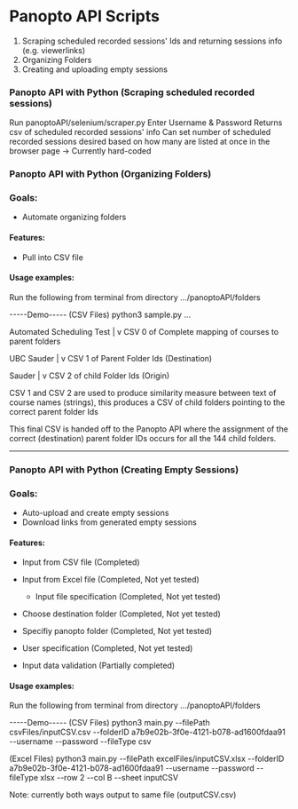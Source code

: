 # Panopto API Scripts

1. Scraping scheduled recorded sessions' Ids and returning sessions info (e.g. viewerlinks)
2. Organizing Folders
3. Creating and uploading empty sessions

### Panopto API with Python (Scraping scheduled recorded sessions)

Run panoptoAPI/selenium/scraper.py 
Enter Username & Password
Returns csv of scheduled recorded sessions' info
Can set number of scheduled recorded sessions desired based on how many are listed at once in the browser page
  -> Currently hard-coded



### Panopto API with Python (Organizing Folders)

### Goals:
* Automate organizing folders


#### Features:
* Pull into CSV file



#### Usage examples:
Run the following from terminal from directory .../panoptoAPI/folders

-----Demo-----
(CSV Files)
python3 sample.py ...


Automated Scheduling Test
|
v
CSV 0 of Complete mapping of courses to parent folders

UBC Sauder
|
v
CSV 1 of Parent Folder Ids (Destination)

Sauder
|
v
CSV 2 of child Folder Ids (Origin)

CSV 1 and CSV 2 are used to produce similarity measure between
text of course names (strings), this produces a CSV of 
child folders pointing to the correct parent folder Ids

This final CSV is handed off to the Panopto API where the 
assignment of the correct (destination) parent folder IDs occurs
for all the 144 child folders.

----------------------------------------
### Panopto API with Python (Creating Empty Sessions)

### Goals:
* Auto-upload and create empty sessions
* Download links from generated empty sessions


#### Features:
* Input from CSV file (Completed)
  
* Input from Excel file (Completed, Not yet tested)

    * Input file specification (Completed, Not yet tested)

* Choose destination folder (Completed, Not yet tested)

* Specifiy panopto folder (Completed, Not yet tested)

* User specification (Completed, Not yet tested)

* Input data validation (Partially completed)



#### Usage examples:
Run the following from terminal from directory .../panoptoAPI/folders

-----Demo-----
(CSV Files)
python3 main.py --filePath csvFiles/inputCSV.csv --folderID a7b9e02b-3f0e-4121-b078-ad1600fdaa91 --username <username> --password <password> --fileType csv

(Excel Files)
python3 main.py --filePath excelFiles/inputCSV.xlsx --folderID a7b9e02b-3f0e-4121-b078-ad1600fdaa91 --username <username> --password <password> --fileType xlsx --row 2 --col B --sheet inputCSV

Note: currently both ways output to same file (outputCSV.csv)
